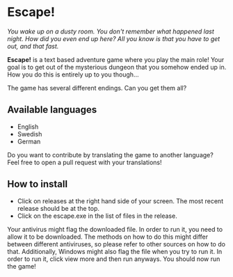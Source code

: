 # Escape!
*You wake up on a dusty room. You don't remember what happened last night. How did you even end up here? All you know is that you have to get out, and that fast.*

**Escape!** is a text based adventure game where you play the main role! Your goal is to get out of the mysterious dungeon that you somehow ended up in. How you do this is entirely up to you though...

The game has several different endings. Can you get them all?

## Available languages
- English
- Swedish
- German

Do you want to contribute by translating the game to another language? Feel free to open a pull request with your translations!

## How to install
- Click on releases at the right hand side of your screen. The most recent release should be at the top.
- Click on the escape.exe in the list of files in the release.

Your antivirus might flag the downloaded file. In order to run it, you need to allow it to be downloaded. The methods on how to do this might differ between different antiviruses, so please refer to other sources on how to do that. Additionally, Windows might also flag the file when you try to run it. In order to run it, click view more and then run anyways. You should now run the game!
